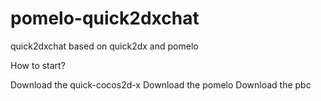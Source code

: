 pomelo-quick2dxchat
===================

quick2dxchat based on quick2dx and pomelo


How to start?

Download the quick-cocos2d-x 
Download the pomelo
Download the pbc
